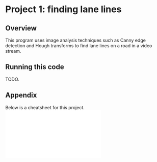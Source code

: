 # Project 1: finding lane lines

## Overview
This program uses image analysis techniques such as Canny edge detection and
Hough transforms to find lane lines on a road in a video stream.

## Running this code
TODO.

## Appendix
Below is a cheatsheet for this project.
![Udacity-provided project cheatsheet.](1_finding_lane_lines/nd013-sdc-p1-lessons-cheat-sheet.pdf)
